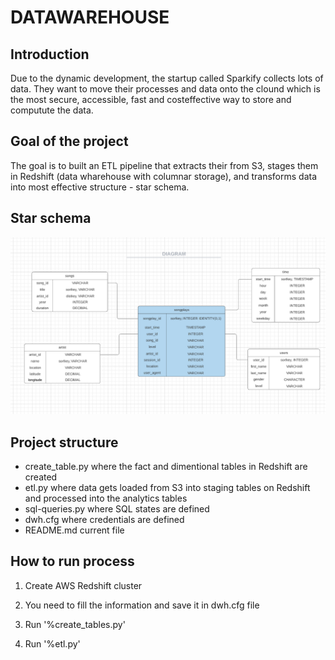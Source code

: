 # DATAWAREHOUSE

## Introduction

Due to the dynamic development, the startup called Sparkify collects lots of data. They want to move their processes and data onto the clound which is the most secure, accessible, fast and costeffective way to store and computute the data. 

## Goal of the project
The goal is to built an ETL pipeline that extracts their from S3, stages them in Redshift (data wharehouse with columnar storage), and transforms data into most effective structure - star schema.

## Star schema
![SCHEMA](SCHEMA.PNG)

## Project structure
- create_table.py  where the fact and dimentional tables in Redshift are created
- etl.py  where data gets loaded from S3 into staging tables on Redshift and processed into the analytics tables 
- sql-queries.py where SQL states are defined
- dwh.cfg where credentials are defined
- README.md current file

## How to run process
1. Create AWS Redshift cluster 

2. You need to fill the information and save it in dwh.cfg file

3. Run '%create_tables.py'

4. Run '%etl.py'

